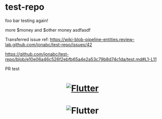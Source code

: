 # test-repo

foo bar testing again!

more $money and $other money
asdfasdf

Transferred issue ref: https://wiki-blob-pipeline-entities.review-lab.github.com/jonabc/test-repo/issues/42

https://github.com/jonabc/test-repo/blob/e10e06a46c526f2ebfb65a4e2a53c79b8d74c1da/test.md#L1-L11

PR test

<a href="https://flutter.dev/">
  <h1 align="center">
    <picture>
      <source media="(prefers-color-scheme: dark)" srcset="https://storage.googleapis.com/cms-storage-bucket/6e19fee6b47b36ca613f.png">
      <img alt="Flutter" src="https://storage.googleapis.com/cms-storage-bucket/c823e53b3a1a7b0d36a9.png">
    </picture>
  </h1>
</a>

  <h1 align="center">
    <picture>
      <source media="(prefers-color-scheme: dark)" srcset="https://storage.googleapis.com/cms-storage-bucket/6e19fee6b47b36ca613f.png">
      <img alt="Flutter" src="https://storage.googleapis.com/cms-storage-bucket/c823e53b3a1a7b0d36a9.png">
    </picture>
  </h1>
